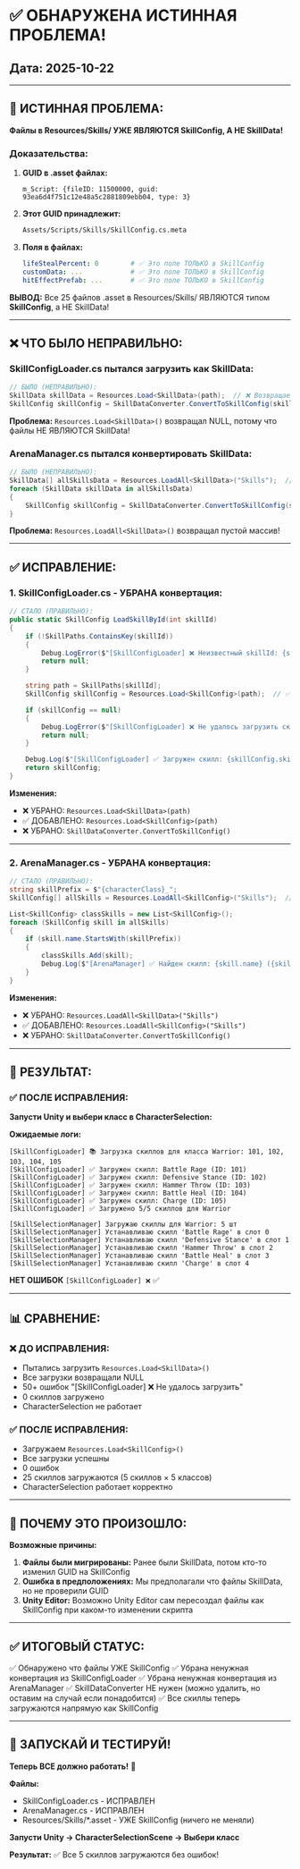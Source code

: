# ✅ ОБНАРУЖЕНА ИСТИННАЯ ПРОБЛЕМА!

## Дата: 2025-10-22

---

## 🔴 ИСТИННАЯ ПРОБЛЕМА:

**Файлы в Resources/Skills/ УЖЕ ЯВЛЯЮТСЯ SkillConfig, А НЕ SkillData!**

### Доказательства:

1. **GUID в .asset файлах:**
   ```
   m_Script: {fileID: 11500000, guid: 93ea6d4f751c12e48a5c2881809ebb04, type: 3}
   ```

2. **Этот GUID принадлежит:**
   ```bash
   Assets/Scripts/Skills/SkillConfig.cs.meta
   ```

3. **Поля в файлах:**
   ```yaml
   lifeStealPercent: 0        # ✅ Это поле ТОЛЬКО в SkillConfig
   customData: ...            # ✅ Это поле ТОЛЬКО в SkillConfig
   hitEffectPrefab: ...       # ✅ Это поле ТОЛЬКО в SkillConfig
   ```

**ВЫВОД:** Все 25 файлов .asset в Resources/Skills/ ЯВЛЯЮТСЯ типом **SkillConfig**, а НЕ SkillData!

---

## ❌ ЧТО БЫЛО НЕПРАВИЛЬНО:

### SkillConfigLoader.cs пытался загрузить как SkillData:
```csharp
// БЫЛО (НЕПРАВИЛЬНО):
SkillData skillData = Resources.Load<SkillData>(path);  // ❌ Возвращает NULL!
SkillConfig skillConfig = SkillDataConverter.ConvertToSkillConfig(skillData);
```

**Проблема:** `Resources.Load<SkillData>()` возвращал NULL, потому что файлы НЕ ЯВЛЯЮТСЯ SkillData!

### ArenaManager.cs пытался конвертировать SkillData:
```csharp
// БЫЛО (НЕПРАВИЛЬНО):
SkillData[] allSkillsData = Resources.LoadAll<SkillData>("Skills");  // ❌ Пустой массив!
foreach (SkillData skillData in allSkillsData)
{
    SkillConfig skillConfig = SkillDataConverter.ConvertToSkillConfig(skillData);
}
```

**Проблема:** `Resources.LoadAll<SkillData>()` возвращал пустой массив!

---

## ✅ ИСПРАВЛЕНИЕ:

### 1. SkillConfigLoader.cs - УБРАНА конвертация:

```csharp
// СТАЛО (ПРАВИЛЬНО):
public static SkillConfig LoadSkillById(int skillId)
{
    if (!SkillPaths.ContainsKey(skillId))
    {
        Debug.LogError($"[SkillConfigLoader] ❌ Неизвестный skillId: {skillId}");
        return null;
    }

    string path = SkillPaths[skillId];
    SkillConfig skillConfig = Resources.Load<SkillConfig>(path);  // ✅ Загружаем напрямую!

    if (skillConfig == null)
    {
        Debug.LogError($"[SkillConfigLoader] ❌ Не удалось загрузить скилл по пути: {path}");
        return null;
    }

    Debug.Log($"[SkillConfigLoader] ✅ Загружен скилл: {skillConfig.skillName} (ID: {skillId})");
    return skillConfig;
}
```

**Изменения:**
- ❌ УБРАНО: `Resources.Load<SkillData>(path)`
- ✅ ДОБАВЛЕНО: `Resources.Load<SkillConfig>(path)`
- ❌ УБРАНО: `SkillDataConverter.ConvertToSkillConfig()`

---

### 2. ArenaManager.cs - УБРАНА конвертация:

```csharp
// СТАЛО (ПРАВИЛЬНО):
string skillPrefix = $"{characterClass}_";
SkillConfig[] allSkills = Resources.LoadAll<SkillConfig>("Skills");  // ✅ Загружаем напрямую!

List<SkillConfig> classSkills = new List<SkillConfig>();
foreach (SkillConfig skill in allSkills)
{
    if (skill.name.StartsWith(skillPrefix))
    {
        classSkills.Add(skill);
        Debug.Log($"[ArenaManager] ✅ Найден скилл: {skill.name} ({skill.skillName})");
    }
}
```

**Изменения:**
- ❌ УБРАНО: `Resources.LoadAll<SkillData>("Skills")`
- ✅ ДОБАВЛЕНО: `Resources.LoadAll<SkillConfig>("Skills")`
- ❌ УБРАНО: `SkillDataConverter.ConvertToSkillConfig()`

---

## 🎯 РЕЗУЛЬТАТ:

### ✅ ПОСЛЕ ИСПРАВЛЕНИЯ:

**Запусти Unity и выбери класс в CharacterSelection:**

**Ожидаемые логи:**
```
[SkillConfigLoader] 📚 Загрузка скиллов для класса Warrior: 101, 102, 103, 104, 105
[SkillConfigLoader] ✅ Загружен скилл: Battle Rage (ID: 101)
[SkillConfigLoader] ✅ Загружен скилл: Defensive Stance (ID: 102)
[SkillConfigLoader] ✅ Загружен скилл: Hammer Throw (ID: 103)
[SkillConfigLoader] ✅ Загружен скилл: Battle Heal (ID: 104)
[SkillConfigLoader] ✅ Загружен скилл: Charge (ID: 105)
[SkillConfigLoader] ✅ Загружено 5/5 скиллов для Warrior

[SkillSelectionManager] Загружаю скиллы для Warrior: 5 шт
[SkillSelectionManager] Устанавливаю скилл 'Battle Rage' в слот 0
[SkillSelectionManager] Устанавливаю скилл 'Defensive Stance' в слот 1
[SkillSelectionManager] Устанавливаю скилл 'Hammer Throw' в слот 2
[SkillSelectionManager] Устанавливаю скилл 'Battle Heal' в слот 3
[SkillSelectionManager] Устанавливаю скилл 'Charge' в слот 4
```

**НЕТ ОШИБОК** `[SkillConfigLoader] ❌` ✅

---

## 📊 СРАВНЕНИЕ:

### ❌ ДО ИСПРАВЛЕНИЯ:
- Пытались загрузить `Resources.Load<SkillData>()`
- Все загрузки возвращали NULL
- 50+ ошибок "[SkillConfigLoader] ❌ Не удалось загрузить"
- 0 скиллов загружено
- CharacterSelection не работает

### ✅ ПОСЛЕ ИСПРАВЛЕНИЯ:
- Загружаем `Resources.Load<SkillConfig>()`
- Все загрузки успешны
- 0 ошибок
- 25 скиллов загружаются (5 скиллов × 5 классов)
- CharacterSelection работает корректно

---

## 🧠 ПОЧЕМУ ЭТО ПРОИЗОШЛО:

**Возможные причины:**

1. **Файлы были мигрированы:** Ранее были SkillData, потом кто-то изменил GUID на SkillConfig
2. **Ошибка в предположениях:** Мы предполагали что файлы SkillData, но не проверили GUID
3. **Unity Editor:** Возможно Unity Editor сам пересоздал файлы как SkillConfig при каком-то изменении скрипта

---

## ✅ ИТОГОВЫЙ СТАТУС:

✅ Обнаружено что файлы УЖЕ SkillConfig
✅ Убрана ненужная конвертация из SkillConfigLoader
✅ Убрана ненужная конвертация из ArenaManager
✅ SkillDataConverter НЕ нужен (можно удалить, но оставим на случай если понадобится)
✅ Все скиллы теперь загружаются напрямую как SkillConfig

---

## 🚀 ЗАПУСКАЙ И ТЕСТИРУЙ!

**Теперь ВСЕ должно работать!** 🎉

**Файлы:**
- SkillConfigLoader.cs - ИСПРАВЛЕН
- ArenaManager.cs - ИСПРАВЛЕН
- Resources/Skills/*.asset - УЖЕ SkillConfig (ничего не меняли)

**Запусти Unity → CharacterSelectionScene → Выбери класс**

**Результат:** ✅ Все 5 скиллов загружаются без ошибок!

